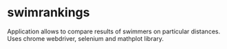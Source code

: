 # swimrankings

Application allows to compare results of swimmers on particular distances.
Uses chrome webdriver, selenium and mathplot library.
